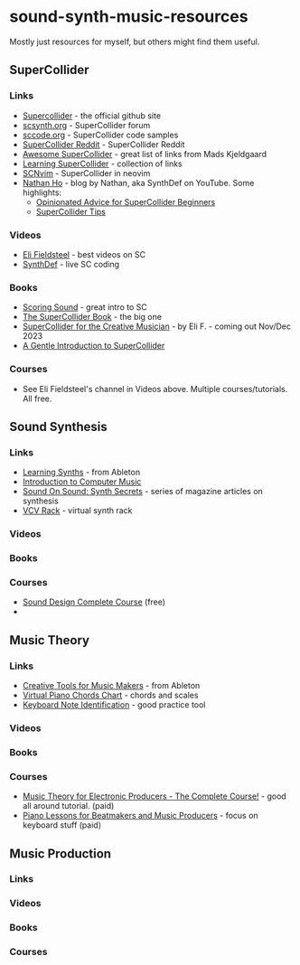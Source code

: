 # sound-synth-music-resources

Mostly just resources for myself, but others might find them useful.

## SuperCollider
### Links
- [Supercollider](https://supercollider.github.io/) - the official github site
- [scsynth.org](https://scsynth.org/) - SuperCollider forum
- [sccode.org](https://sccode.org/) - SuperCollider code samples
- [SuperCollider Reddit](https://www.reddit.com/r/supercollider/) - SuperCollider Reddit
- [Awesome SuperCollider](https://github.com/madskjeldgaard/awesome-supercollider) - great list of links from Mads Kjeldgaard
- [Learning SuperCollider](https://reginaldbain.com/vc/musc540/pub/learning/sc3.html) - collection of links
- [SCNvim](https://github.com/davidgranstrom/scnvim) - SuperCollider in neovim
- [Nathan Ho](https://nathan.ho.name/) - blog by Nathan, aka SynthDef on YouTube. Some highlights:
  - [Opinionated Advice for SuperCollider Beginners](https://nathan.ho.name/posts/supercollider-beginner-advice/)
  - [SuperCollider Tips](https://nathan.ho.name/posts/supercollider-tips/)
### Videos
- [Eli Fieldsteel](https://www.youtube.com/@elifieldsteel) - best videos on SC
- [SynthDef](https://www.youtube.com/@synth_def) - live SC coding
### Books
- [Scoring Sound](https://leanpub.com/ScoringSound) - great intro to SC
- [The SuperCollider Book](https://mitpress.mit.edu/9780262232692/the-supercollider-book/) - the big one
- [SuperCollider for the Creative Musician](https://www.amazon.com/gp/product/019761700X/ref=ppx_yo_dt_b_asin_title_o00_s00) - by Eli F. - coming out Nov/Dec 2023
- [A Gentle Introduction to SuperCollider](https://www.authorea.com/users/8686/articles/8761-a-gentle-introduction-to-supercollider)
### Courses
- See Eli Fieldsteel's channel in Videos above. Multiple courses/tutorials. All free.

## Sound Synthesis
### Links
- [Learning Synths](https://learningsynths.ableton.com/) - from Ableton
- [Introduction to Computer Music](https://cmtext.indiana.edu/index.php)
- [Sound On Sound: Synth Secrets](https://www.soundonsound.com/series/synth-secrets-sound-sound) - series of magazine articles on synthesis
- [VCV Rack](https://vcvrack.com/) - virtual synth rack
### Videos
### Books
### Courses
- [Sound Design Complete Course](https://www.youtube.com/watch?v=jWorjBDcty4) (free)
- 
## Music Theory
### Links
- [Creative Tools for Music Makers](https://www.ableton.com/en/live/learn-live/) - from Ableton
- [Virtual Piano Chords Chart](https://www.zebrakeys.com/resources/reference/virtualpianochords/) - chords and scales
- [Keyboard Note Identification](https://www.musictheory.net/exercises/keyboard) - good practice tool
### Videos
### Books
### Courses
- [Music Theory for Electronic Producers - The Complete Course!](https://www.digitalmusicmasters.com/enrollments) - good all around tutorial. (paid)
- [Piano Lessons for Beatmakers and Music Producers](https://www.udemy.com/course/piano-lessons-for-beatmakers-and-music-producers/) - focus on keyboard stuff (paid)

## Music Production
### Links
### Videos
### Books
### Courses
